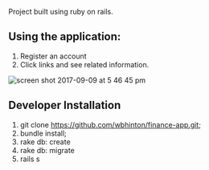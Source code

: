 Project built using ruby on rails.

## Using the application: 
1. Register an account 
2. Click links and see related information.

![screen shot 2017-09-09 at 5 46 45 pm](https://user-images.githubusercontent.com/11463275/30244194-73851abe-9587-11e7-8942-abe5602ea94c.png)

## Developer Installation
1. git clone https://github.com/wbhinton/finance-app.git;
2. bundle install;
3. rake db: create
4. rake db: migrate
5. rails s


